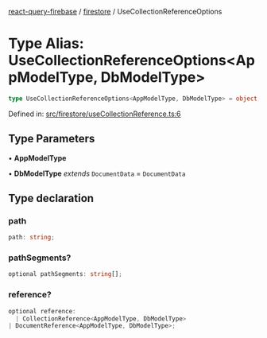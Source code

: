 [react-query-firebase](../../modules.md) / [firestore](../index.md) / UseCollectionReferenceOptions

# Type Alias: UseCollectionReferenceOptions\<AppModelType, DbModelType\>

```ts
type UseCollectionReferenceOptions<AppModelType, DbModelType> = object;
```

Defined in: [src/firestore/useCollectionReference.ts:6](https://github.com/vpishuk/react-query-firebase/blob/1065ddd51f4c3a46c2f6510c1cc51259a3705cc2/src/firestore/useCollectionReference.ts#L6)

## Type Parameters

• **AppModelType**

• **DbModelType** *extends* `DocumentData` = `DocumentData`

## Type declaration

### path

```ts
path: string;
```

### pathSegments?

```ts
optional pathSegments: string[];
```

### reference?

```ts
optional reference: 
  | CollectionReference<AppModelType, DbModelType>
| DocumentReference<AppModelType, DbModelType>;
```
